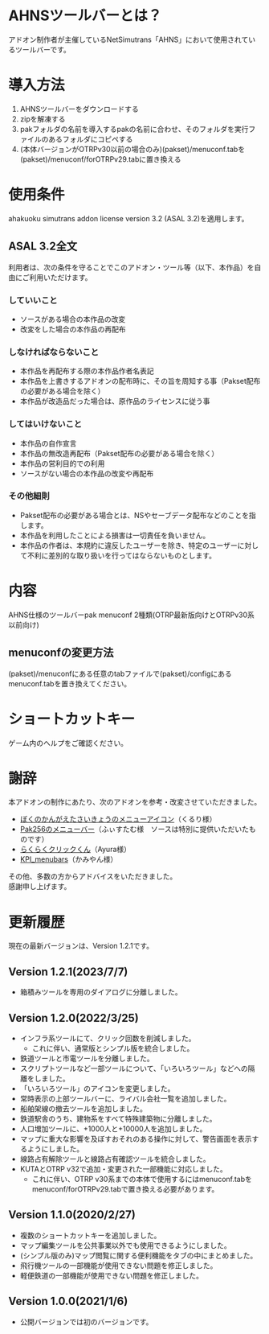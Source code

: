 # AHNSツールバーとは？
アドオン制作者が主催しているNetSimutrans「AHNS」において使用されているツールバーです。

# 導入方法
1. AHNSツールバーをダウンロードする
1. zipを解凍する
1. pakフォルダの名前を導入するpakの名前に合わせ、そのフォルダを実行ファイルのあるフォルダにコピペする
1. (本体バージョンがOTRPv30以前の場合のみ)(pakset)/menuconf.tabを(pakset)/menuconf/forOTRPv29.tabに置き換える

# 使用条件
ahakuoku simutrans addon license version 3.2 (ASAL 3.2)を適用します。

## ASAL 3.2全文
利用者は、次の条件を守ることでこのアドオン・ツール等（以下、本作品）を自由にご利用いただけます。

### していいこと
- ソースがある場合の本作品の改変
- 改変をした場合の本作品の再配布

### しなければならないこと
- 本作品を再配布する際の本作品作者名表記
- 本作品を上書きするアドオンの配布時に、その旨を周知する事（Pakset配布の必要がある場合を除く）
- 本作品が改造品だった場合は、原作品のライセンスに従う事

### してはいけないこと
- 本作品の自作宣言
- 本作品の無改造再配布（Pakset配布の必要がある場合を除く）
- 本作品の営利目的での利用
- ソースがない場合の本作品の改変や再配布

### その他細則
- Pakset配布の必要がある場合とは、NSやセーブデータ配布などのことを指します。
- 本作品を利用したことによる損害は一切責任を負いません。
- 本作品の作者は、本規約に違反したユーザーを除き、特定のユーザーに対して不利に差別的な取り扱いを行ってはならないものとします。

# 内容
AHNS仕様のツールバーpak
menuconf 2種類(OTRP最新版向けとOTRPv30系以前向け)

## menuconfの変更方法
(pakset)/menuconfにある任意のtabファイルで(pakset)/configにあるmenuconf.tabを置き換えてください。

# ショートカットキー
ゲーム内のヘルプをご確認ください。

# 謝辞
本アドオンの制作にあたり、次のアドオンを参考・改変させていただきました。
- [ぼくのかんがえたさいきょうのメニューアイコン](https://ux.getuploader.com/Twitrans_Forge/download/49)（くるり様）
- [Pak256のメニューバー](http://www.pak256.simutrans.info/)（ふぃすたむ様　ソースは特別に提供いただいたものです）
- [らくらくクリックくん](https://simutrans.sakura.ne.jp/portal/articles/rakuraku_menuicon_ver2_1)（Ayura様）
- [KPI_menubars](https://simutrans.sakura.ne.jp/portal/articles/kpi_menubars_versions3)（かみやん様）

その他、多数の方からアドバイスをいただきました。  
感謝申し上げます。

# 更新履歴
現在の最新バージョンは、Version 1.2.1です。

## Version 1.2.1(2023/7/7)
- 箱積みツールを専用のダイアログに分離しました。

## Version 1.2.0(2022/3/25)
- インフラ系ツールにて、クリック回数を削減しました。
  - これに伴い、通常版とシンプル版を統合しました。
- 鉄道ツールと市電ツールを分離しました。
- スクリプトツールなど一部ツールについて、「いろいろツール」などへの隔離をしました。
- 「いろいろツール」のアイコンを変更しました。
- 常時表示の上部ツールバーに、ライバル会社一覧を追加しました。
- 船舶架線の撤去ツールを追加しました。
- 鉄道駅舎のうち、建物系をすべて特殊建築物に分離しました。
- 人口増加ツールに、+1000人と+10000人を追加しました。
- マップに重大な影響を及ぼすおそれのある操作に対して、警告画面を表示するようにしました。
- 線路占有解除ツールと線路占有確認ツールを統合しました。
- KUTAとOTRP v32で追加・変更された一部機能に対応しました。
  - これに伴い、OTRP v30系までの本体で使用するにはmenuconf.tabをmenuconf/forOTRPv29.tabで置き換える必要があります。

## Version 1.1.0(2020/2/27)
- 複数のショートカットキーを追加しました。
- マップ編集ツールを公共事業以外でも使用できるようにしました。
- (シンプル版のみ)マップ閲覧に関する便利機能をタブの中にまとめました。
- 飛行機ツールの一部機能が使用できない問題を修正しました。
- 軽便鉄道の一部機能が使用できない問題を修正しました。

## Version 1.0.0(2021/1/6)
- 公開バージョンでは初のバージョンです。
